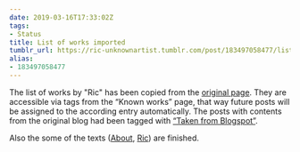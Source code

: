 ```yaml
---
date: 2019-03-16T17:33:02Z
tags:
- Status
title: List of works imported
tumblr_url: https://ric-unknownartist.tumblr.com/post/183497058477/list-of-works-imported
alias:
- 183497058477
---
```

The list of works by "Ric" has been copied from the [original page](http://ric-unknownartist.blogspot.com/p/blog-page.html). They are accessible via tags from the “Known works” page, that way future posts will be assigned to the according entry automatically. The posts with contents from the original blog had been tagged with [“Taken from Blogspot”](/tags/sourceblogspot).

Also the some of the texts ([About](/about), [Ric](/ric)) are finished.
